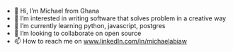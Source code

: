 - 👋 Hi, I’m Michael from Ghana
- 👀 I’m interested in writing software that solves problem in a creative way
- 🌱 I’m currently learning python, javascript, postgres
- 💞️ I’m looking to collaborate on open source
- 📫 How to reach me on www.linkedIn.com/in/michaelabiaw




<!---
kashes2016/kashes2016 is a ✨ special ✨ repository because its `README.md` (this file) appears on your GitHub profile.
You can click the Preview link to take a look at your changes.
--->
